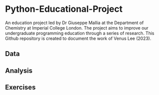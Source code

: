 # Python-Educational-Project
An education project led by Dr Giuseppe Mallia at the Department of Chemistry at Imperial College London. The project aims to improve our undergraduate programming education through a series of research. This Github repository is created to document the work of Venus Lee (2023). 

## Data

## Analysis

## Exercises
